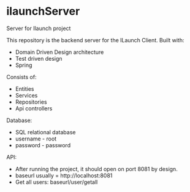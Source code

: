 # ilaunchServer
Server for Ilaunch project

This repository is the backend server for the ILaunch Client.
Built with:
- Domain Driven Design architecture
- Test driven design
- Spring

Consists of:
- Entities
- Services
- Repositories
- Api controllers

Database: 
- SQL relational database
- username - root
- password - password

API: 
- After running the project, it should open on port 8081 by design.
- baseurl usually = http://localhost:8081
- Get all users: baseurl/user/getall 
